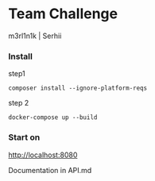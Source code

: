 # Team Challenge

m3rl1n1k | Serhii

### Install

step1

```console
composer install --ignore-platform-reqs
```

step 2

```console
docker-compose up --build
```

### Start on

[http://localhost:8080](http://localhost:8080)

Documentation in API.md